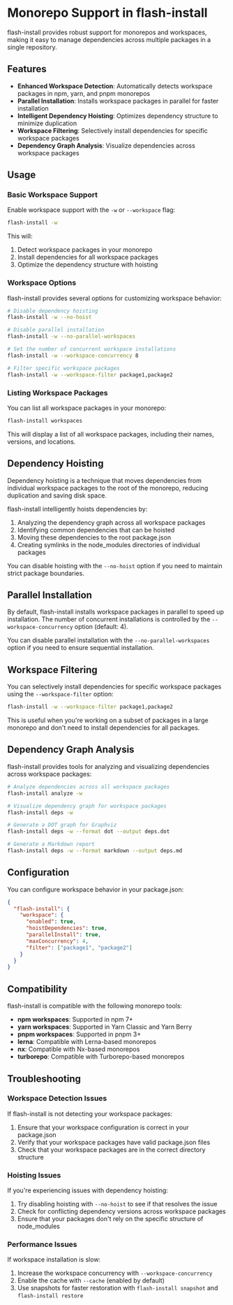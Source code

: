 # Monorepo Support in flash-install

flash-install provides robust support for monorepos and workspaces, making it easy to manage dependencies across multiple packages in a single repository.

## Features

- **Enhanced Workspace Detection**: Automatically detects workspace packages in npm, yarn, and pnpm monorepos
- **Parallel Installation**: Installs workspace packages in parallel for faster installation
- **Intelligent Dependency Hoisting**: Optimizes dependency structure to minimize duplication
- **Workspace Filtering**: Selectively install dependencies for specific workspace packages
- **Dependency Graph Analysis**: Visualize dependencies across workspace packages

## Usage

### Basic Workspace Support

Enable workspace support with the `-w` or `--workspace` flag:

```bash
flash-install -w
```

This will:
1. Detect workspace packages in your monorepo
2. Install dependencies for all workspace packages
3. Optimize the dependency structure with hoisting

### Workspace Options

flash-install provides several options for customizing workspace behavior:

```bash
# Disable dependency hoisting
flash-install -w --no-hoist

# Disable parallel installation
flash-install -w --no-parallel-workspaces

# Set the number of concurrent workspace installations
flash-install -w --workspace-concurrency 8

# Filter specific workspace packages
flash-install -w --workspace-filter package1,package2
```

### Listing Workspace Packages

You can list all workspace packages in your monorepo:

```bash
flash-install workspaces
```

This will display a list of all workspace packages, including their names, versions, and locations.

## Dependency Hoisting

Dependency hoisting is a technique that moves dependencies from individual workspace packages to the root of the monorepo, reducing duplication and saving disk space.

flash-install intelligently hoists dependencies by:
1. Analyzing the dependency graph across all workspace packages
2. Identifying common dependencies that can be hoisted
3. Moving these dependencies to the root package.json
4. Creating symlinks in the node_modules directories of individual packages

You can disable hoisting with the `--no-hoist` option if you need to maintain strict package boundaries.

## Parallel Installation

By default, flash-install installs workspace packages in parallel to speed up installation. The number of concurrent installations is controlled by the `--workspace-concurrency` option (default: 4).

You can disable parallel installation with the `--no-parallel-workspaces` option if you need to ensure sequential installation.

## Workspace Filtering

You can selectively install dependencies for specific workspace packages using the `--workspace-filter` option:

```bash
flash-install -w --workspace-filter package1,package2
```

This is useful when you're working on a subset of packages in a large monorepo and don't need to install dependencies for all packages.

## Dependency Graph Analysis

flash-install provides tools for analyzing and visualizing dependencies across workspace packages:

```bash
# Analyze dependencies across all workspace packages
flash-install analyze -w

# Visualize dependency graph for workspace packages
flash-install deps -w

# Generate a DOT graph for Graphviz
flash-install deps -w --format dot --output deps.dot

# Generate a Markdown report
flash-install deps -w --format markdown --output deps.md
```

## Configuration

You can configure workspace behavior in your package.json:

```json
{
  "flash-install": {
    "workspace": {
      "enabled": true,
      "hoistDependencies": true,
      "parallelInstall": true,
      "maxConcurrency": 4,
      "filter": ["package1", "package2"]
    }
  }
}
```

## Compatibility

flash-install is compatible with the following monorepo tools:

- **npm workspaces**: Supported in npm 7+
- **yarn workspaces**: Supported in Yarn Classic and Yarn Berry
- **pnpm workspaces**: Supported in pnpm 3+
- **lerna**: Compatible with Lerna-based monorepos
- **nx**: Compatible with Nx-based monorepos
- **turborepo**: Compatible with Turborepo-based monorepos

## Troubleshooting

### Workspace Detection Issues

If flash-install is not detecting your workspace packages:

1. Ensure that your workspace configuration is correct in your package.json
2. Verify that your workspace packages have valid package.json files
3. Check that your workspace packages are in the correct directory structure

### Hoisting Issues

If you're experiencing issues with dependency hoisting:

1. Try disabling hoisting with `--no-hoist` to see if that resolves the issue
2. Check for conflicting dependency versions across workspace packages
3. Ensure that your packages don't rely on the specific structure of node_modules

### Performance Issues

If workspace installation is slow:

1. Increase the workspace concurrency with `--workspace-concurrency`
2. Enable the cache with `--cache` (enabled by default)
3. Use snapshots for faster restoration with `flash-install snapshot` and `flash-install restore`
